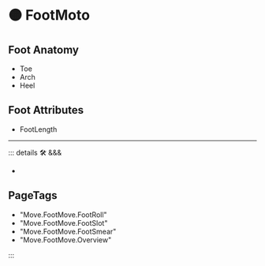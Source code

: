 
# 🟠 <move>FootMoto</move>

## Foot Anatomy

- Toe
- Arch
- Heel

## Foot Attributes

- FootLength

---

<!-- =================================================== -->
<!-- =================================================== -->
<!-- =================================================== -->
<!-- =================================================== -->
<!-- =================================================== -->
::: details 🛠 <dev>&&&</dev>

-

<h2>PageTags</h2>

- "Move.FootMove.FootRoll"
- "Move.FootMove.FootSlot"
- "Move.FootMove.FootSmear"
- "Move.FootMove.Overview"

:::
